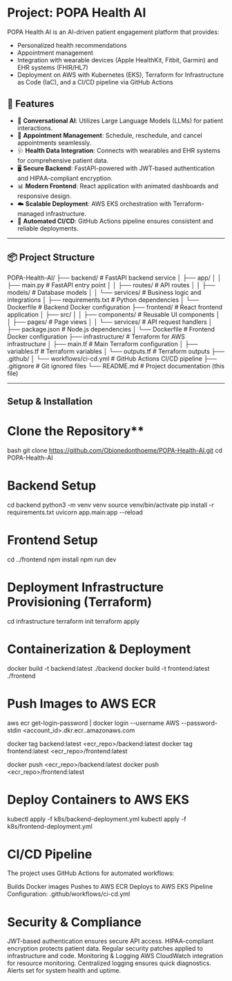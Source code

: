 # Project: POPA Health AI

POPA Health AI is an AI-driven patient engagement platform that provides:
- Personalized health recommendations
- Appointment management
- Integration with wearable devices (Apple HealthKit, Fitbit, Garmin) and EHR systems (FHIR/HL7)
- Deployment on AWS with Kubernetes (EKS), Terraform for Infrastructure as Code (IaC), and a CI/CD pipeline via GitHub Actions

## 🚀 Features
- 🤖 **Conversational AI**: Utilizes Large Language Models (LLMs) for patient interactions.
- 📅 **Appointment Management**: Schedule, reschedule, and cancel appointments seamlessly.
- 🩺 **Health Data Integration**: Connects with wearables and EHR systems for comprehensive patient data.
- 🖥️ **Secure Backend**: FastAPI-powered with JWT-based authentication and HIPAA-compliant encryption.
- 📊 **Modern Frontend**: React application with animated dashboards and responsive design.
- ☁️ **Scalable Deployment**: AWS EKS orchestration with Terraform-managed infrastructure.
- 🔄 **Automated CI/CD**: GitHub Actions pipeline ensures consistent and reliable deployments.

---

## 📦 Project Structure

POPA-Health-AI/ ├── backend/ # FastAPI backend service │
├── app/ │ │ ├── main.py # FastAPI entry point │ 
│ ├── routes/ # API routes │ 
│ ├── models/ # Database models │ 
│ └── services/ # Business logic and integrations │ 
├── requirements.txt # Python dependencies │
└── Dockerfile # Backend Docker configuration
├── frontend/ # React frontend application │
├── src/ │ │ ├── components/ # Reusable UI components │
│ ├── pages/ # Page views │
│ └── services/ # API request handlers │
├── package.json # Node.js dependencies │
└── Dockerfile # Frontend Docker configuration 
├── infrastructure/ # Terraform for AWS infrastructure │
├── main.tf # Main Terraform configuration │ 
├── variables.tf # Terraform variables │ 
└── outputs.tf # Terraform outputs ├── .github/ │ 
└── workflows/ci-cd.yml # GitHub Actions CI/CD pipeline 
├── .gitignore # Git ignored files
└── README.md # Project documentation (this file)


---

## Setup & Installation

# Clone the Repository**

bash
git clone https://github.com/Obionedonthoeme/POPA-Health-AI.git
cd POPA-Health-AI



# Backend Setup

cd backend
python3 -m venv venv
source venv/bin/activate
pip install -r requirements.txt
uvicorn app.main:app --reload


# Frontend Setup

cd ../frontend
npm install
npm run dev

# Deployment Infrastructure Provisioning (Terraform)

cd infrastructure
terraform init
terraform apply

# Containerization & Deployment
docker build -t backend:latest ./backend
docker build -t frontend:latest ./frontend

# Push Images to AWS ECR

aws ecr get-login-password | docker login --username AWS --password-stdin <account_id>.dkr.ecr.<region>.amazonaws.com

docker tag backend:latest <ecr_repo>/backend:latest
docker tag frontend:latest <ecr_repo>/frontend:latest

docker push <ecr_repo>/backend:latest
docker push <ecr_repo>/frontend:latest

# Deploy Containers to AWS EKS

kubectl apply -f k8s/backend-deployment.yml
kubectl apply -f k8s/frontend-deployment.yml


# CI/CD Pipeline
The project uses GitHub Actions for automated workflows:

 Builds Docker images
 Pushes to AWS ECR
 Deploys to AWS EKS
 Pipeline Configuration: .github/workflows/ci-cd.yml

 # Security & Compliance
 JWT-based authentication ensures secure API access.
 HIPAA-compliant encryption protects patient data.
 Regular security patches applied to infrastructure and code.
 Monitoring & Logging
 AWS CloudWatch integration for resource monitoring.
 Centralized logging ensures quick diagnostics.
 Alerts set for system health and uptime.








